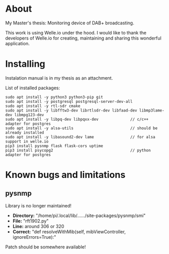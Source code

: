 # About
My Master's thesis: Monitoring device of DAB+ broadcasting.

This work is using Welle.io under the hood. I would like to thank the developers of Welle.io for creating, maintaining and sharing this wonderful application.

# Installing
Instalation manual is in my thesis as an attachment.

List of installed packages:
```
sudo apt install -y python3 python3-pip git
sudo apt install -y postgresql postgresql-server-dev-all
sudo apt install -y rtl-sdr cmake
sudo apt install -y libfftw3-dev librtlsdr-dev libfaad-dev libmp3lame-dev libmpg123-dev
sudo apt install -y libpq-dev libpqxx-dev              // c/c++ adapter for postgres
sudo apt install -y alsa-utils                         // should be already installed
sudo apt install -y libasound2-dev lame                // for alsa support in welle.io
pip3 install pysnmp flask flask-cors uptime
pip3 install psycopg2                                  // python adapter for postgres
```

<!--
pip3 install uptime
sudo apt install -y net-tools build-essential file
sudo apt install -y nodejs npm
sudo apt install nginx
sudo apt-get install -y postgresql-contrib
-->

# Known bugs and limitations
## pysnmp
Library is no longer maintained!
* **Directory:** "/home/pi/.local/lib/....../site-packages/pysnmp/smi"
* **File:** "rft1902.py"
* **Line:** around 306 or 320
* **Correct:** "def resolveWithMib(self, mibViewController, ignoreErrors=True):"

Patch should be somewhere available!
